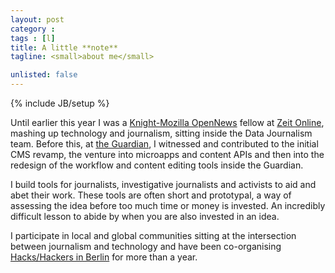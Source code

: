 ```yaml
---
layout: post
category :
tags : [l]
title: A little **note**
tagline: <small>about me</small>

unlisted: false
---
```

{% include JB/setup %}

Until earlier this year I was a [Knight-Mozilla OpenNews](http://opennews.org/fellowships/2013meet.html) fellow at [Zeit Online](http://www.zeit.de), mashing up technology and journalism, sitting inside the Data Journalism team. Before this, at [the Guardian](http://www.theguardian.com), I witnessed and contributed to the initial CMS revamp, the venture into microapps and content APIs and then into the redesign of the workflow and content editing tools inside the Guardian.

I build tools for journalists, investigative journalists and activists to aid and abet their work. These tools are often short and prototypal, a way of assessing the idea before too much time or money is invested. An incredibly difficult lesson to abide by when you are also invested in an idea.

<!-- Along with creating tools I hunger for experimenting with storytelling, thinking beyond the article and about the way in which people consume content.
 -->
I participate in local and global communities sitting at the intersection between journalism and technology and have been co-organising [Hacks/Hackers in Berlin](meetup.com/Hacks-Hackers-Berlin/) for more than a year. <!-- Along with my local communities I also participate in the communities and industry outside of Berlin through conference attendance, speaking and organising. -->
<!--
My closest colleagues are currently distributed around the world, building and collaborating on Open Source projects to support journalism and activism. -->